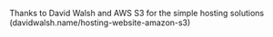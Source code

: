 Thanks to David Walsh and AWS S3 for the simple hosting solutions (davidwalsh.name/hosting-website-amazon-s3)
